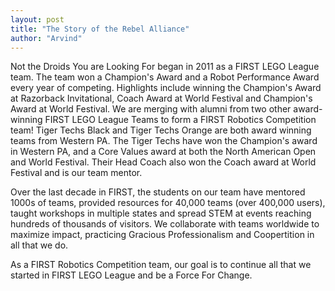 ```yaml
---
layout: post
title: "The Story of the Rebel Alliance"
author: "Arvind"
---
```


Not the Droids You are Looking For began in 2011 as a FIRST LEGO League team. The team won a Champion's Award and a Robot Performance Award every year of competing. Highlights include winning the Champion's Award at Razorback Invitational, Coach Award at World Festival and Champion's Award at World Festival. We are merging with alumni from two other award-winning FIRST LEGO League Teams to form a FIRST Robotics Competition team! Tiger Techs Black and Tiger Techs Orange are both award winning teams from Western PA. The Tiger Techs have won the Champion's award in Western PA, and a Core Values award at both the North American Open and World Festival. Their Head Coach also won the Coach award at World Festival and is our team mentor.

Over the last decade in FIRST, the students on our team have mentored 1000s of teams, provided resources for 40,000 teams (over 400,000 users), taught workshops in multiple states and spread STEM at events reaching hundreds of thousands of visitors. We collaborate with teams worldwide to maximize impact, practicing Gracious Professionalism and Coopertition in all that we do.

 As a FIRST Robotics Competition team, our goal is to continue all that we started in FIRST LEGO League and be a Force For Change.
